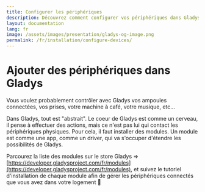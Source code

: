 ```yaml
---
title: Configurer les périphériques
description: Découvrez comment configurer vos périphériques dans Gladys
layout: documentation
lang: fr
image: /assets/images/presentation/gladys-og-image.png
permalink: /fr/installation/configure-devices/
---
```


# Ajouter des périphériques dans Gladys

Vous voulez probablement contrôler avec Gladys vos ampoules connectées, vos prises, votre machine à café, votre musique, etc... 

Dans Gladys, tout est "abstrait". Le coeur de Gladys est comme un cerveau, il pense à effectuer des actions, mais ce n'est pas lui qui contact les périphériques physiques. Pour cela, il faut installer des modules. Un module est comme une app, comme un driver, qui va s'occuper d'étendre les possibilités de Gladys.

Parcourez la liste des modules sur le store Gladys => [https://developer.gladysproject.com/fr/modules](https://developer.gladysproject.com/fr/modules), et suivez le tutoriel d'installation de chaque module afin de gérer les périphériques connectés que vous avez dans votre logement 🙂